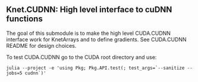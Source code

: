 ## Knet.CUDNN: High level interface to cuDNN functions

The goal of this submodule is to make the high level CUDA.CUDNN interface work for
KnetArrays and to define gradients. See CUDA.CUDNN README for design choices.

To test CUDA.CUDNN go to the CUDA root directory and use:

    julia --project -e 'using Pkg; Pkg.API.test(; test_args=`--sanitize --jobs=5 cudnn`)'
